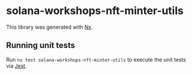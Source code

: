 # solana-workshops-nft-minter-utils

This library was generated with [Nx](https://nx.dev).

## Running unit tests

Run `nx test solana-workshops-nft-minter-utils` to execute the unit tests via [Jest](https://jestjs.io).

